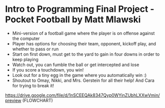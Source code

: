 # Intro to Programming Final Project - Pocket Football by Matt Mlawski

* Mini-version of a football game where the player is on offense against the computer
* Player has options for choosing their team, opponent, kickoff play, and whether to pass or run
* Start on first down, must get to the yard to gain in four downs in order to keep playing
* Watch out, you can fumble the ball or get intercepted and lose
* If you score a touchdown, you win!
* Look out for a tiny egg in the game where you automatically win :)
* Shoutout to Omay, Nikki, and Mrs. Gerstein for all their help! And Cara for trying to break it!

https://drive.google.com/file/d/1nSCEEQAk8347Qyp0WYinZUbhLXXwVmin/preview (FLOWCHART)
